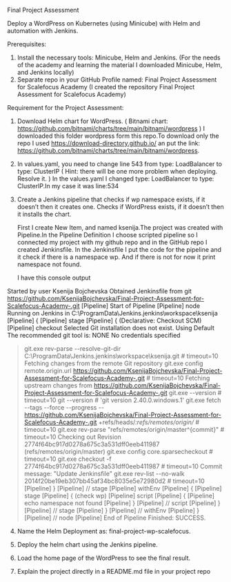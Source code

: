 Final Project Assessment 

Deploy a WordPress on Kubernetes (using Minicube) with Helm and automation with Jenkins.


Prerequisites:
1. Install the necessary tools: Minicube, Helm and Jenkins.
   (For the needs of the academy and learning the material I downloaded Minicube, Helm, and Jenkins locally)
2. Separate repo in your GitHub Profile named: Final Project Assessment for Scalefocus Academy
   (I created the repository Final Project Assessment for Scalefocus Academy)
   
Requirement for the Project Assessment:
1. Download Helm chart for WordPress. ( Bitnami chart: https://github.com/bitnami/charts/tree/main/bitnami/wordpress )
   I downloaded this folder wordpress form this repo.To download only the repo I used https://download-directory.github.io/ an put the link:    https://github.com/bitnami/charts/tree/main/bitnami/wordpress. 
 
2. In values.yaml, you need to change line 543 from type: LoadBalancer to type: ClusterIP ( Hint: there
   will be one more problem when deploying. Resolve it. )
   In the values.yaml I changed type: LoadBalancer to type: ClusterIP.In my case it was line:534
   
3. Create a Jenkins pipeline that checks if wp namespace exists, if it doesn’t then it creates one.
   Checks if WordPress exists, if it doesn’t then it installs the chart.
   
   First I create New Item, and named ksenija.The project was created with Pipeline.In the Pipeline Definition I choose scripted pipeline so I connected
    my project with my github repo and in the GitHub repo I created Jenkinsfile. In the Jenkinsfile I put the code for the pipeline and it check if there
    is a namespace wp.
     And if there is not for now it print namespace not found.
     
     I have this console output
 
 
 Started by user Ksenija Bojchevska
Obtained Jenkinsfile from git https://github.com/KsenijaBojchevska/Final-Project-Assessment-for-Scalefocus-Academy-.git
[Pipeline] Start of Pipeline
[Pipeline] node
Running on Jenkins in C:\ProgramData\Jenkins\.jenkins\workspace\ksenija
[Pipeline] {
[Pipeline] stage
[Pipeline] { (Declarative: Checkout SCM)
[Pipeline] checkout
Selected Git installation does not exist. Using Default
The recommended git tool is: NONE
No credentials specified
 > git.exe rev-parse --resolve-git-dir C:\ProgramData\Jenkins\.jenkins\workspace\ksenija\.git # timeout=10
Fetching changes from the remote Git repository
 > git.exe config remote.origin.url https://github.com/KsenijaBojchevska/Final-Project-Assessment-for-Scalefocus-Academy-.git # timeout=10
Fetching upstream changes from https://github.com/KsenijaBojchevska/Final-Project-Assessment-for-Scalefocus-Academy-.git
 > git.exe --version # timeout=10
 > git --version # 'git version 2.40.0.windows.1'
 > git.exe fetch --tags --force --progress -- https://github.com/KsenijaBojchevska/Final-Project-Assessment-for-Scalefocus-Academy-.git +refs/heads/*:refs/remotes/origin/* # timeout=10
 > git.exe rev-parse "refs/remotes/origin/master^{commit}" # timeout=10
Checking out Revision 2774f64bc917d0278a675c3a531dff0eeb411987 (refs/remotes/origin/master)
 > git.exe config core.sparsecheckout # timeout=10
 > git.exe checkout -f 2774f64bc917d0278a675c3a531dff0eeb411987 # timeout=10
Commit message: "Update Jenkinsfile"
 > git.exe rev-list --no-walk 2014f20be19eb307bb45af34bc8035e5e72980d2 # timeout=10
[Pipeline] }
[Pipeline] // stage
[Pipeline] withEnv
[Pipeline] {
[Pipeline] stage
[Pipeline] { (check wp)
[Pipeline] script
[Pipeline] {
[Pipeline] echo
namespace not found
[Pipeline] }
[Pipeline] // script
[Pipeline] }
[Pipeline] // stage
[Pipeline] }
[Pipeline] // withEnv
[Pipeline] }
[Pipeline] // node
[Pipeline] End of Pipeline
Finished: SUCCESS.








4. Name the Helm Deployment as: final-project-wp-scalefocus.
5. Deploy the helm chart using the Jenkins pipeline.
6. Load the home page of the WordPress to see the final result.


7. Explain the project directly in a README.md file in your project repo
